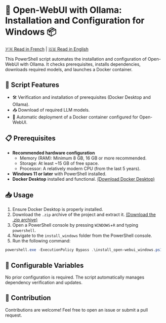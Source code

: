 # 🤖 Open-WebUI with Ollama: Installation and Configuration for Windows 📦
[🇫🇷 Read in French](README_FR.md) | [🇬🇧 Read in English](README.md)

This PowerShell script automates the installation and configuration of Open-WebUI with Ollama. It checks prerequisites, installs dependencies, downloads required models, and launches a Docker container.

## 🌟 Script Features

- 🛠️ Verification and installation of prerequisites (Docker Desktop and Ollama).
- 📥 Download of required LLM models.
- 🚀 Automatic deployment of a Docker container configured for Open-WebUI.

## 📋 Prerequisites

- **Recommended hardware configuration**  
  - Memory (RAM): Minimum 8 GB, 16 GB or more recommended.  
  - Storage: At least ~15 GB of free space.  
  - Processor: A relatively modern CPU (from the last 5 years).  
- **Windows 11 or later** with PowerShell installed.  
- **Docker Desktop** installed and functional. [(Download Docker Desktop)](https://www.docker.com/products/docker-desktop/)

## 📥 Usage

1. Ensure Docker Desktop is properly installed.  
2. Download the `.zip` archive of the project and extract it. [(Download the .zip archive)](https://github.com/MikaPST/open-webui-ollama/archive/refs/heads/main.zip)  
3. Open a PowerShell console by pressing `WINDOWS`+`R` and typing `powershell`.  
4. Navigate to the `install_windows` folder from the PowerShell console.  
5. Run the following command:  

```powershell
powershell.exe -ExecutionPolicy Bypass .\install_open-webui_windows.ps1
```

## 🔧 Configurable Variables

No prior configuration is required. The script automatically manages dependency verification and updates.

## 🤝 Contribution
Contributions are welcome! Feel free to open an issue or submit a pull request.
